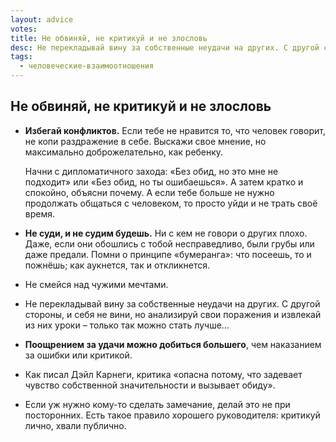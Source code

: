 ```yaml
---
layout: advice
votes:
title: Не обвиняй, не критикуй и не злословь
desc: Не перекладывай вину за собственные неудачи на других. С другой стороны, и себя не вини.
tags:
  - человеческие-взаимоотношения
---
```


## Не обвиняй, не критикуй и не злословь

- **Избегай конфликтов.** Если тебе не нравится то, что человек говорит, не копи раздражение в себе. Выскажи свое мнение, но максимально доброжелательно, как ребенку.

    Начни с дипломатичного захода: «Без обид, но это мне не подходит» или «Без обид, но ты ошибаешься». А затем кратко и спокойно, объясни почему. А если тебе больше не нужно продолжать общаться с человеком, то просто уйди и не трать своё время.

- **Не суди, и не судим будешь.** Ни с кем не говори о других плохо. Даже, если они обошлись с тобой несправедливо, были грубы или даже предали. Помни о принципе «бумеранга»: что посеешь, то и пожнёшь; как аукнется, так и откликнется.

- Не смейся над чужими мечтами.

- Не перекладывай вину за собственные неудачи на других. С другой стороны, и себя не вини, но анализируй свои поражения и извлекай из них уроки – только так можно стать лучше…

- **Поощрением за удачи можно добиться большего**, чем наказанием за ошибки или критикой.

- Как писал Дэйл Карнеги, критика «опасна потому, что задевает чувство собственной значительности и вызывает обиду».

- Если уж нужно кому-то сделать замечание, делай это не при посторонних. Есть такое правило хорошего руководителя: критикуй лично, хвали публично.
